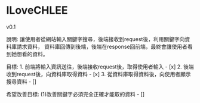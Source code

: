 # ILoveCHLEE

v0.1

說明: 
    讓使用者從網站輸入關鍵字搜尋，後端接收到request後，利用關鍵字向資料庫請求資料，
    資料庫回傳到後端，後端在response回前端，最終會讓使用者看到她想看的資料。

目標:
    1. 前端將輸入資訊送往，後端接收request後，取得使用者輸入 - [x] 
    2. 後端收到request後，向資料庫取得資料 - [x]
    3. 從資料庫取得資料後，向使用者顯示搜尋資料 - []
  
希望改善目標:
    (1)改善關鍵字必須完全正確才能取的資料 - []

